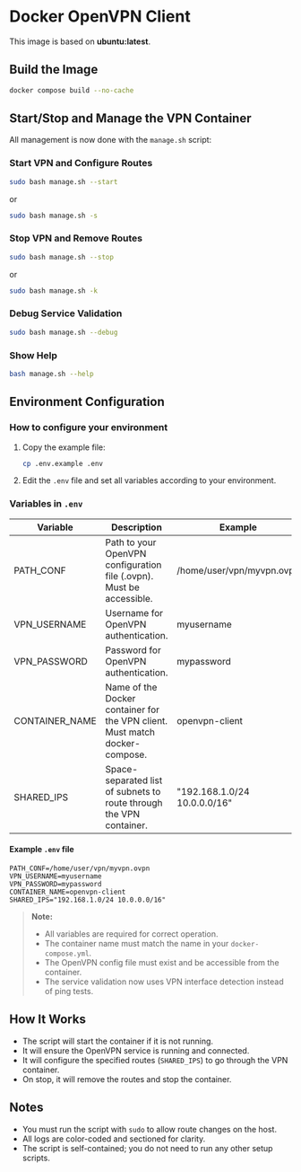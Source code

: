 # Docker OpenVPN Client

This image is based on **ubuntu:latest**.

## Build the Image

```bash
docker compose build --no-cache
```

## Start/Stop and Manage the VPN Container

All management is now done with the `manage.sh` script:

### Start VPN and Configure Routes

```bash
sudo bash manage.sh --start
```
or
```bash
sudo bash manage.sh -s
```

### Stop VPN and Remove Routes

```bash
sudo bash manage.sh --stop
```
or
```bash
sudo bash manage.sh -k
```

### Debug Service Validation

```bash
sudo bash manage.sh --debug
```

### Show Help

```bash
bash manage.sh --help
```


## Environment Configuration

### How to configure your environment

1. Copy the example file:
	```bash
	cp .env.example .env
	```
2. Edit the `.env` file and set all variables according to your environment.

### Variables in `.env`

| Variable            | Description                                                                 | Example                          |
|---------------------|-----------------------------------------------------------------------------|----------------------------------|
| PATH_CONF           | Path to your OpenVPN configuration file (.ovpn). Must be accessible.         | /home/user/vpn/myvpn.ovpn        |
| VPN_USERNAME        | Username for OpenVPN authentication.                                         | myusername                       |
| VPN_PASSWORD        | Password for OpenVPN authentication.                                         | mypassword                       |
| CONTAINER_NAME      | Name of the Docker container for the VPN client. Must match docker-compose.   | openvpn-client                   |
| SHARED_IPS          | Space-separated list of subnets to route through the VPN container.           | "192.168.1.0/24 10.0.0.0/16"    |

#### Example `.env` file

```dotenv
PATH_CONF=/home/user/vpn/myvpn.ovpn
VPN_USERNAME=myusername
VPN_PASSWORD=mypassword
CONTAINER_NAME=openvpn-client
SHARED_IPS="192.168.1.0/24 10.0.0.0/16"
```

> **Note:**
> - All variables are required for correct operation.
> - The container name must match the name in your `docker-compose.yml`.
> - The OpenVPN config file must exist and be accessible from the container.
> - The service validation now uses VPN interface detection instead of ping tests.

## How It Works

- The script will start the container if it is not running.
- It will ensure the OpenVPN service is running and connected.
- It will configure the specified routes (`SHARED_IPS`) to go through the VPN container.
- On stop, it will remove the routes and stop the container.

## Notes

- You must run the script with `sudo` to allow route changes on the host.
- All logs are color-coded and sectioned for clarity.
- The script is self-contained; you do not need to run any other setup scripts.
